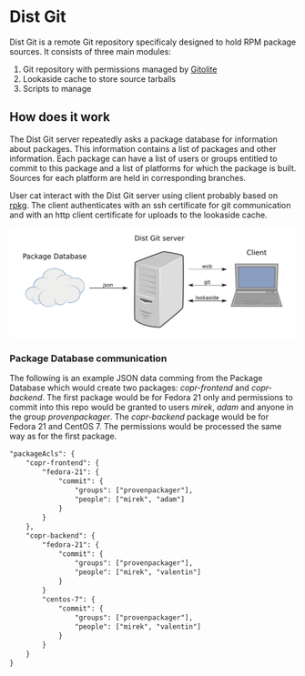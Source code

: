 Dist Git
========

Dist Git is a remote Git repository specificaly designed to hold RPM package sources. It consists of three main modules:

 1. Git repository with permissions managed by [Gitolite](http://gitolite.com/gitolite/index.html)
 2. Lookaside cache to store source tarballs
 3. Scripts to manage

How does it work
----------------

The Dist Git server repeatedly asks a package database for information about packages. This information contains a list of packages and other information. Each package can have a list of users or groups entitled to commit to this package and a list of platforms for which the package is built. Sources for each platform are held in corresponding branches.

User cat interact with the Dist Git server using client probably based on [rpkg](https://fedorahosted.org/rpkg/). The client authenticates with an ssh certificate for git communication and with an http client certificate for uploads to the lookaside cache.

![server-communication](/images/server-communication.png)

### Package Database communication
The following is an example JSON data comming from the Package Database which would create two packages: *copr-frontend* and *copr-backend*. The first package would be for Fedora 21 only and permissions to commit into this repo would be granted to users *mirek*, *adam* and anyone in the group *provenpackager*. The *copr-backend* package would be for Fedora 21 and CentOS 7. The permissions would be processed the same way as for the first package.

    "packageAcls": {
        "copr-frontend": {
            "fedora-21": {
                "commit": {
                    "groups": ["provenpackager"],
                    "people": ["mirek", "adam"]
                }
            }
        },
        "copr-backend": {
            "fedora-21": {
                "commit": {
                    "groups": ["provenpackager"],
                    "people": ["mirek", "valentin"]
                }
            }
            "centos-7": {
                "commit": {
                    "groups": ["provenpackager"],
                    "people": ["mirek", "valentin"]
                }
            }
        }
    }
